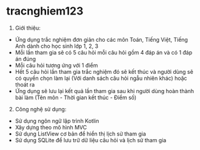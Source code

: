 # tracnghiem123
1. Giới thiệu:
  - Ứng dụng trắc nghiệm đơn giản cho các môn Toán, Tiếng Việt, Tiếng Anh dành cho học sinh lớp 1, 2, 3
  - Mỗi lần tham gia sẽ có 5 câu hỏi mỗi câu hỏi gồm 4 đáp án và có 1 đáp án đúng
  - Mỗi câu hỏi tương ứng với 1 điểm
  - Hết 5 câu hỏi lần tham gia trắc nghiệm đó sẽ kết thúc và người dùng sẽ có quyền chọn làm lại (Với danh sách câu hỏi ngẫu nhiên khác) hoặc thoát ra
  - Ứng dụng sẽ lưu lại kết quả lần tham gia sau khi người dùng hoàn thành bài làm (Tên môn - Thời gian kết thúc - Điểm số)
2. Công nghệ sử dụng:
  - Sử dụng ngôn ngữ lập trình Kotlin
  - Xây dựng theo mô hình MVC
  - Sử dụng ListView cơ bản để hiển thị lịch sử tham gia
  - Sử dụng SQLite để lưu trữ dữ liệu câu hỏi và lịch sử tham gia
